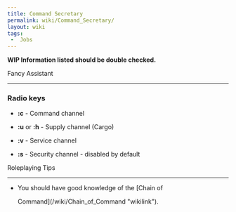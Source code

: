 ```yaml
---
title: Command Secretary
permalink: wiki/Command_Secretary/
layout: wiki
tags:
 -  Jobs
---
```


<div class="smallpic">
**WIP Information listed should be double checked.**

Fancy Assistant
---------------

### Radio keys

-   **:c** - Command channel
-   **:u** or **:h** - Supply channel (Cargo)
-   **:v** - Service channel
-   **:s** - Security channel - disabled by default

Roleplaying Tips
----------------

-   You should have good knowledge of the [Chain of
    Command](/wiki/Chain_of_Command "wikilink").

</div>
